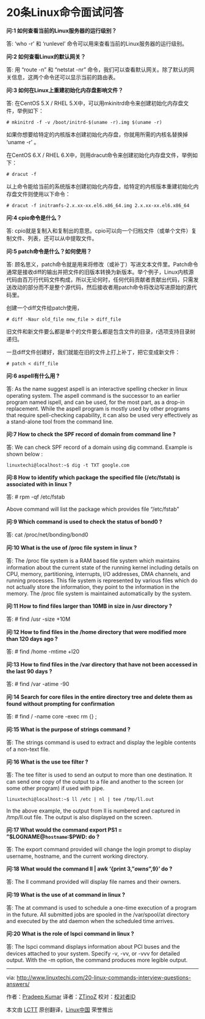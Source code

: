 20条Linux命令面试问答
================================================================================
**问:1 如何查看当前的Linux服务器的运行级别？**

答: ‘who -r’ 和 ‘runlevel’ 命令可以用来查看当前的Linux服务器的运行级别。

**问:2 如何查看Linux的默认网关？**

答: 用 “route -n” 和 “netstat -nr” 命令，我们可以查看默认网关。除了默认的网关信息，这两个命令还可以显示当前的路由表。

**问:3 如何在Linux上重建初始化内存盘影响文件？**

答: 在CentOS 5.X / RHEL 5.X中，可以用mkinitrd命令来创建初始化内存盘文件，举例如下：

    # mkinitrd -f -v /boot/initrd-$(uname -r).img $(uname -r)

如果你想要给特定的内核版本创建初始化内存盘，你就用所需的内核名替换掉 ‘uname -r’ 。

在CentOS 6.X / RHEL 6.X中，则用dracut命令来创建初始化内存盘文件，举例如下：

    # dracut -f

以上命令能给当前的系统版本创建初始化内存盘，给特定的内核版本重建初始化内存盘文件则使用以下命令：

    # dracut -f initramfs-2.x.xx-xx.el6.x86_64.img 2.x.xx-xx.el6.x86_64

**问:4 cpio命令是什么？**

答: cpio就是复制入和复制出的意思。cpio可以向一个归档文件（或单个文件）复制文件、列表，还可以从中提取文件。

**问:5 patch命令是什么？如何使用？**

答: 顾名思义，patch命令就是用来将修改（或补丁）写进文本文件里。Patch命令通常是接收diff的输出并把文件的旧版本转换为新版本。举个例子，Linux内核源代码由百万行代码文件构成，所以无论何时，任何代码贡献者贡献出代码，只需发送改动的部分而不是整个源代码，然后接收者用patch命令将改动写进原始的源代码里。

创建一个diff文件给patch使用，

    # diff -Naur old_file new_file > diff_file

旧文件和新文件要么都是单个的文件要么都是包含文件的目录，r选项支持目录树递归。

一旦diff文件创建好，我们就能在旧的文件上打上补丁，把它变成新文件：

    # patch < diff_file

**问:6 aspell有什么用 ?**

答: As the name suggest aspell is an interactive spelling checker in linux operating system. The aspell command is the successor to an earlier program named ispell, and can be used, for the most part, as a drop-in replacement. While the aspell program is mostly used by other programs that require spell-checking capability, it can also be used very effectively as a stand-alone tool from the command line.

**问:7 How to check the SPF record of domain from command line ?**

答: We can check SPF record of a domain using dig command. Example is shown below :

    linuxtechi@localhost:~$ dig -t TXT google.com

**问:8 How to identify which package the specified file (/etc/fstab) is associated with in linux ?**

答: # rpm -qf /etc/fstab

Above command will list the package which provides file “/etc/fstab”

**问:9 Which command is used to check the status of bond0 ?**

答: cat /proc/net/bonding/bond0

**问:10 What is the use of /proc file system in linux ?**

答: The /proc file system is a RAM based file system which maintains information about the current state of the running kernel including details on CPU, memory, partitioning, interrupts, I/O addresses, DMA channels, and running processes. This file system is represented by various files which do not actually store the information, they point to the information in the memory. The /proc file system is maintained automatically by the system.

**问:11 How to find files larger than 10MB in size in /usr directory ?**

答: # find /usr -size +10M

**问:12 How to find files in the /home directory that were modified more than 120 days ago ?**

答: # find /home -mtime +l20

**问:13 How to find files in the /var directory that have not been accessed in the last 90 days ?**

答: # find /var -atime -90

**问:14 Search for core files in the entire directory tree and delete them as found without prompting for confirmation**

答: # find / -name core -exec rm {} \;

**问:15 What is the purpose of strings command ?**

答: The strings command is used to extract and display the legible contents of a non-text file.

**问:16 What is the use tee filter ?**

答: The tee filter is used to send an output to more than one destination. It can send one copy of the output to a file and another to the screen (or some other program) if used with pipe.

    linuxtechi@localhost:~$ ll /etc | nl | tee /tmp/ll.out

In the above example, the output from ll is numbered and captured in /tmp/ll.out file. The output is also displayed on the screen.

**问:17 What would the command export PS1 = ”$LOGNAME@`hostname`:\$PWD: do ?**

答: The export command provided will change the login prompt to display username, hostname, and the current working directory.

**问:18 What would the command ll | awk ‘{print $3,”owns”,$9}’ do ?**

答: The ll command provided will display file names and their owners.

**问:19 What is the use of at command in linux ?**

答: The at command is used to schedule a one-time execution of a program in the future. All submitted jobs are spooled in the /var/spool/at directory and executed by the atd daemon when the scheduled time arrives.

**问:20 What is the role of lspci command in linux ?**

答: The lspci command displays information about PCI buses and the devices attached to your system. Specify -v, -vv, or -vvv for detailed output. With the -m option, the command produces more legible output.

--------------------------------------------------------------------------------

via: http://www.linuxtechi.com/20-linux-commands-interview-questions-answers/

作者：[Pradeep Kumar][a]
译者：[ZTinoZ](https://github.com/ZTinoZ)
校对：[校对者ID](https://github.com/校对者ID)

本文由 [LCTT](https://github.com/LCTT/TranslateProject) 原创翻译，[Linux中国](http://linux.cn/) 荣誉推出

[a]:http://www.linuxtechi.com/author/pradeep/
[1]:
[2]:
[3]:
[4]:
[5]:
[6]:
[7]:
[8]:
[9]:
[10]:
[11]:
[12]:
[13]:
[14]:
[15]:
[16]:
[17]:
[18]:
[19]:
[20]:
